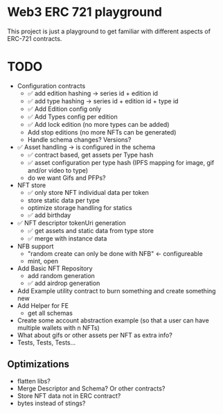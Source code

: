 # Web3 ERC 721 playground

This project is just a playground to get familiar with different aspects of ERC-721 contracts.

# TODO

- Configuration contracts
  - ✅ add edition hashing -> series id + edition id
  - ✅ add type hashing -> series id + edition id + type id
  - ✅ Add Edition config only
  - ✅ Add Types config per edition
  - ✅ Add lock edition (no more types can be added)
  - Add stop editions (no more NFTs can be generated)
  - Handle schema changes? Versions?
- ✅ Asset handling -> is configured in the schema
  - ✅ contract based, get assets per Type hash
  - ✅ asset configuration per type hash (IPFS mapping for image, gif and/or video to type)
  - do we want Gifs and PFPs?
- NFT store
  - ✅ only store NFT individual data per token
  - store static data per type
  - optimize storage handling for statics
  - ✅ add birthday
- ✅ NFT descriptor tokenUri generation
  - ✅ get assets and static data from type store
  - ✅ merge with instance data
- NFB support
  - "random create can only be done with NFB" <- configureable
  - mint, open
- Add Basic NFT Repository
  - add random generation
  - ✅ add airdrop generation
- Add Example utility contract to burn something and create something new
- Add Helper for FE
  - get all schemas
- Create some account abstraction example (so that a user can have multiple wallets with n NFTs)
- What about gifs or other assets per NFT as extra info?
- Tests, Tests, Tests...

## Optimizations

- flatten libs?
- Merge Descriptor and Schema? Or other contracts?
- Store NFT data not in ERC contract?
- bytes instead of stings?
